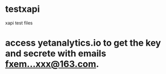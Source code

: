 # testxapi
xapi test files
# access yetanalytics.io  to get the key and secrete with emails fxem...xxx@163.com.
